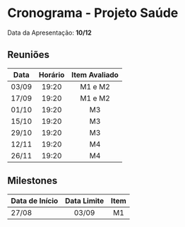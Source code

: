 # Cronograma - Projeto Saúde

Data da Apresentação: **10/12**

## Reuniões

| Data          | Horário       | Item Avaliado  |
| ------------- |:-------------:|:--------------:|
| 03/09         | 19:20         | M1 e M2        |
| 17/09         | 19:20         | M1 e M2        |
| 01/10         | 19:20         | M3             |
| 15/10         | 19:20         | M3             |
| 29/10         | 19:20         | M3             |
| 12/11         | 19:20         | M4             |
| 26/11         | 19:20         | M4             |

## Milestones

| Data de Início   | Data Limite       | Item     |
| ---------------- |:-----------------:|:--------:|
| 27/08            | 03/09             | M1       |
